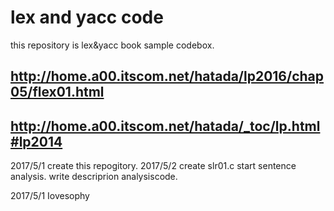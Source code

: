 # lex and yacc code
this repository is lex&yacc book sample codebox.  

## http://home.a00.itscom.net/hatada/lp2016/chap05/flex01.html  

## http://home.a00.itscom.net/hatada/_toc/lp.html#lp2014

2017/5/1
create this repogitory.
2017/5/2
create slr01.c
start sentence analysis.
write descriprion analysiscode.


2017/5/1
Iovesophy
